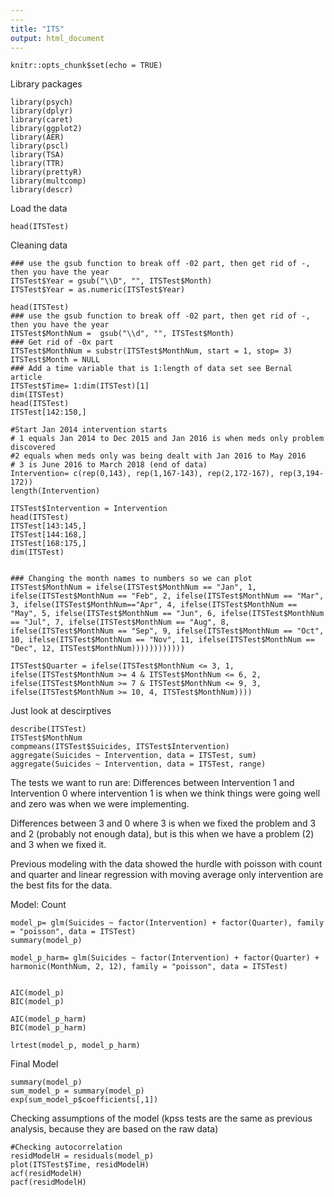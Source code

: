```yaml
---
---
title: "ITS"
output: html_document
---
```


```{r setup, include=FALSE}
knitr::opts_chunk$set(echo = TRUE)
```
Library packages
```{r}
library(psych)
library(dplyr)
library(caret)
library(ggplot2)
library(AER)
library(pscl)
library(TSA)
library(TTR)
library(prettyR)
library(multcomp)
library(descr)
```
Load the data
```{r}
head(ITSTest)
```
Cleaning data
```{r}
### use the gsub function to break off -02 part, then get rid of -, then you have the year
ITSTest$Year = gsub("\\D", "", ITSTest$Month)
ITSTest$Year = as.numeric(ITSTest$Year)

head(ITSTest)
### use the gsub function to break off -02 part, then get rid of -, then you have the year
ITSTest$MonthNum =  gsub("\\d", "", ITSTest$Month)
### Get rid of -0x part 
ITSTest$MonthNum = substr(ITSTest$MonthNum, start = 1, stop= 3)
ITSTest$Month = NULL
### Add a time variable that is 1:length of data set see Bernal article
ITSTest$Time= 1:dim(ITSTest)[1]
dim(ITSTest)
head(ITSTest)
ITSTest[142:150,]

#Start Jan 2014 intervention starts
# 1 equals Jan 2014 to Dec 2015 and Jan 2016 is when meds only problem discovered
#2 equals when meds only was being dealt with Jan 2016 to May 2016
# 3 is June 2016 to March 2018 (end of data)
Intervention= c(rep(0,143), rep(1,167-143), rep(2,172-167), rep(3,194-172))
length(Intervention)

ITSTest$Intervention = Intervention
head(ITSTest)
ITSTest[143:145,]
ITSTest[144:168,]
ITSTest[168:175,]
dim(ITSTest)


### Changing the month names to numbers so we can plot
ITSTest$MonthNum = ifelse(ITSTest$MonthNum == "Jan", 1, ifelse(ITSTest$MonthNum == "Feb", 2, ifelse(ITSTest$MonthNum == "Mar", 3, ifelse(ITSTest$MonthNum=="Apr", 4, ifelse(ITSTest$MonthNum == "May", 5, ifelse(ITSTest$MonthNum == "Jun", 6, ifelse(ITSTest$MonthNum == "Jul", 7, ifelse(ITSTest$MonthNum == "Aug", 8, ifelse(ITSTest$MonthNum == "Sep", 9, ifelse(ITSTest$MonthNum == "Oct", 10, ifelse(ITSTest$MonthNum == "Nov", 11, ifelse(ITSTest$MonthNum == "Dec", 12, ITSTest$MonthNum))))))))))))

ITSTest$Quarter = ifelse(ITSTest$MonthNum <= 3, 1, ifelse(ITSTest$MonthNum >= 4 & ITSTest$MonthNum <= 6, 2, ifelse(ITSTest$MonthNum >= 7 & ITSTest$MonthNum <= 9, 3, ifelse(ITSTest$MonthNum >= 10, 4, ITSTest$MonthNum))))

```
Just look at descirptives
```{r}
describe(ITSTest)
ITSTest$MonthNum
compmeans(ITSTest$Suicides, ITSTest$Intervention)
aggregate(Suicides ~ Intervention, data = ITSTest, sum)
aggregate(Suicides ~ Intervention, data = ITSTest, range)

```
The tests we want to run are:
Differences between Intervention 1 and Intervention 0 where intervention 1 is when we think things were going well and zero was when we were implementing.

Differences between 3 and 0 where 3 is when we fixed the problem and 3 and 2 (probably not enough data), but is this when we have a problem (2) and 3 when we fixed it.


Previous modeling with the data showed the hurdle with poisson with count and quarter and linear regression with moving average only intervention are the best fits for the data.

Model: Count
```{r}
model_p= glm(Suicides ~ factor(Intervention) + factor(Quarter), family = "poisson", data = ITSTest)
summary(model_p)

model_p_harm= glm(Suicides ~ factor(Intervention) + factor(Quarter) + harmonic(MonthNum, 2, 12), family = "poisson", data = ITSTest) 


AIC(model_p)
BIC(model_p)

AIC(model_p_harm)
BIC(model_p_harm)

lrtest(model_p, model_p_harm)
```
Final Model
```{r}
summary(model_p)
sum_model_p = summary(model_p)
exp(sum_model_p$coefficients[,1])
```


Checking assumptions of the model (kpss tests are the same as previous analysis, because they are based on the raw data) 
```{r}
#Checking autocorrelation
residModelH = residuals(model_p)
plot(ITSTest$Time, residModelH)
acf(residModelH)
pacf(residModelH)
```



